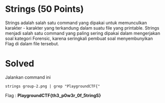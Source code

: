 # Strings (50 Points)
Strings adalah salah satu command yang dipakai untuk memunculkan karakter - karakter yang terkandung dalam suatu file yang printable. Strings menjadi salah satu command yang paling sering dipakai dalam mengerjakan soal kategori Forensic, karena seringkali pembuat soal menyembunyikan Flag di dalam file tersebut.<br>
# Solved
Jalankan command ini 
```
strings group-2.png | grep "PlaygroundCTF{"
```
Flag : <b>PlaygroundCTF{th3_p0w3r_0f_5tringS}</b>

